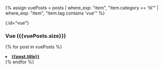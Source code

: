 {% assign vuePosts = posts | where_exp: "item", "item.category == 'til'" | where_exp: "item", "item.tag contains 'vue'" %}

{:id="vue"}

### Vue ({{vuePosts.size}})

{% for post in vuePosts %}

<li>
  <a href="{{ post.url }}"> <b>{{post.title}}</b></a>
</li>
{% endfor %}
